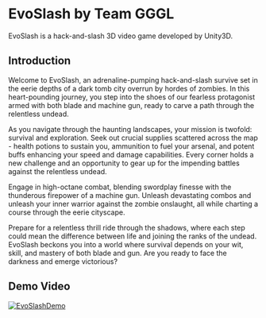 # EvoSlash by Team GGGL
EvoSlash is a hack-and-slash 3D video game developed by Unity3D. 

## Introduction
Welcome to EvoSlash, an adrenaline-pumping hack-and-slash survive set in the eerie depths of a dark tomb city overrun by hordes of zombies. In this heart-pounding journey, you step into the shoes of our fearless protagonist armed with both blade and machine gun, ready to carve a path through the relentless undead.

As you navigate through the haunting landscapes, your mission is twofold: survival and exploration. Seek out crucial supplies scattered across the map - health potions to sustain you, ammunition to fuel your arsenal, and potent buffs enhancing your speed and damage capabilities. Every corner holds a new challenge and an opportunity to gear up for the impending battles against the relentless undead.

Engage in high-octane combat, blending swordplay finesse with the thunderous firepower of a machine gun. Unleash devastating combos and unleash your inner warrior against the zombie onslaught, all while charting a course through the eerie cityscape.

Prepare for a relentless thrill ride through the shadows, where each step could mean the difference between life and joining the ranks of the undead. EvoSlash beckons you into a world where survival depends on your wit, skill, and mastery of both blade and gun. Are you ready to face the darkness and emerge victorious?

## Demo Video
[![EvoSlashDemo](https://img.youtube.com/vi/eJ37gpsGJDE/0.jpg)](https://youtu.be/eJ37gpsGJDE)
